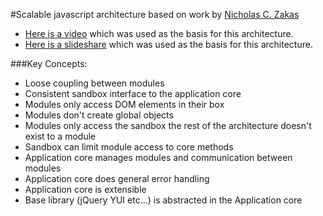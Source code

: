 #Scalable javascript architecture based on work by [Nicholas C. Zakas](http://www.nczonline.net/)

* [Here is a video](http://developer.yahoo.com/yui/theater/video.php?v=zakas-architecture) which was used as the basis for this architecture.
* [Here is a slideshare](http://developer.yahoo.com/yui/theater/video.php?v=zakas-architecture) which was used as the basis for this architecture.

###Key Concepts:

* Loose coupling between modules
* Consistent sandbox interface to the application core
* Modules only access DOM elements in their box
* Modules don't create global objects
* Modules only access the sandbox the rest of the architecture doesn't exist to a module
* Sandbox can limit module access to core methods
* Application core manages modules and communication between modules
* Application core does general error handling
* Application core is extensible
* Base library (jQuery YUI etc...) is abstracted in the Application core